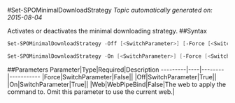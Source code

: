 #Set-SPOMinimalDownloadStrategy
*Topic automatically generated on: 2015-08-04*

Activates or deactivates the minimal downloading strategy.
##Syntax
```powershell
Set-SPOMinimalDownloadStrategy -Off [<SwitchParameter>] [-Force [<SwitchParameter>]] [-Web <WebPipeBind>]
```


```powershell
Set-SPOMinimalDownloadStrategy -On [<SwitchParameter>] [-Force [<SwitchParameter>]] [-Web <WebPipeBind>]
```


##Parameters
Parameter|Type|Required|Description
---------|----|--------|-----------
|Force|SwitchParameter|False||
|Off|SwitchParameter|True||
|On|SwitchParameter|True||
|Web|WebPipeBind|False|The web to apply the command to. Omit this parameter to use the current web.|
<!-- Ref: C058565B08865411CE66193FAB343294 -->